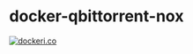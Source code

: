 # docker-qbittorrent-nox

[![dockeri.co](https://dockeri.co/image/jaidchen/node-app)](https://hub.docker.com/r/jaidchen/node-app)